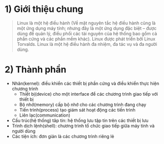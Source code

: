 # 1) Giới thiệu chung
>Linux là một hệ điều hành (Về mặt nguyên tắc hệ điều hành cũng là một ứng dụng máy tính; nhưng đây là một ứng dụng đặc biệt – được dùng để quản lý, điều phối các tài nguyên của hệ thống bao gồm cả phần cứng và các phần mềm khác). Linux được phát triển bởi Linux Torvalds.
>Linux là một hệ điều hành đa nhiệm, đa tác vụ và đa người dùng.

# 2) Thành phần
- Nhân(kernel): điều khiển các thiết bị phần cứng và điều khiển thực hiện chương trình
    - Thiết bị(device) cho một interface để các chương trình giao tiếp với thiết bị
    - Bộ nhớ(memory) cấp bộ nhớ cho các chương trình đang chạy
    - Tiến trình(process) tạo giám sát hoạt động các tiến trình
    - Liên lạc(communication)
- Cấu trúc(hệ thống) tâp tin: hệ thống lưu tập tin trên các thiết bị lưu
- Trình dịch lệnh(shell): chương trình tổ chức giao tiếp giữa máy tính và người dùng
- Các tiện ích: đơn giản là các chương trình riêng lẻ
